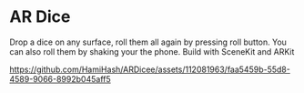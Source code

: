 # AR Dice
Drop a dice on any surface, roll them all again by pressing roll button. 
You can also roll them by shaking your the phone.
Build with SceneKit and ARKit

https://github.com/HamiHash/ARDicee/assets/112081963/faa5459b-55d8-4589-9066-8992b045aff5
